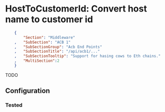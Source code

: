 HostToCustomerId: Convert host name to customer id
==================================================
``` JSON
	{
		"Section": "Middleware"
	,	"SubSection": "ACB 1"
	,	"SubSectionGroup": "Acb End Points"
	,	"SubSectionTitle": "/api/acb1/..."
	,	"SubSectionTooltip": "Support for hasing cows to Eth chains."
	, 	"MultiSection":2
	}
```

TODO

Configuration
-------------


### Tested
		

